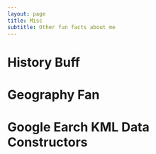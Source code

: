 ```yaml
---
layout: page
title: Misc
subtitle: Other fun facts about me
---
```



# History Buff


# Geography Fan


# Google Earch KML Data Constructors


